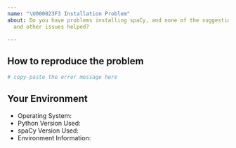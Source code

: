 ```yaml
---
name: "\U000023F3 Installation Problem"
about: Do you have problems installing spaCy, and none of the suggestions in the docs
  and other issues helped?

---
```

<!-- Before submitting an issue, make sure to check the docs and closed issues to see if any of the solutions work for you. Installation problems can often be related to Python environment issues and problems with compilation. -->

## How to reproduce the problem
<!-- Include the details of how the problem occurred. Which command did you run to install spaCy? Did you come across an error? What else did you try? -->

```bash
# copy-paste the error message here
```

## Your Environment
<!-- Include details of your environment. If you're using spaCy 1.7+, you can also type `python -m spacy info --markdown` and copy-paste the result here.-->
* Operating System:
* Python Version Used:
* spaCy Version Used:
* Environment Information:
